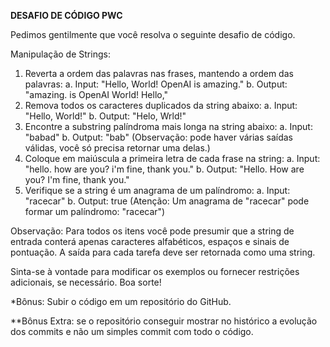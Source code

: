 **DESAFIO DE CÓDIGO PWC**

Pedimos gentilmente que você resolva o seguinte desafio de código.

Manipulação de Strings:
1.	Reverta a ordem das palavras nas frases, mantendo a ordem das palavras: a. Input: "Hello, World! OpenAI is amazing." b. Output: "amazing. is OpenAI World! Hello,"
2.	Remova todos os caracteres duplicados da string abaixo: a. Input: "Hello, World!" b. Output: "Helo, Wrld!"
3.	Encontre a substring palíndroma mais longa na string abaixo: a. Input: "babad" b. Output: "bab" (Observação: pode haver várias saídas válidas, você só precisa retornar uma delas.)
4.	Coloque em maiúscula a primeira letra de cada frase na string: a. Input: "hello. how are you? i'm fine, thank you." b. Output: "Hello. How are you? I'm fine, thank you."
5.	Verifique se a string é um anagrama de um palíndromo: a. Input: "racecar" b. Output: true (Atenção: Um anagrama de "racecar" pode formar um palíndromo: "racecar")

Observação: Para todos os itens você pode presumir que a string de entrada conterá apenas caracteres alfabéticos, espaços e sinais de pontuação. A saída para cada tarefa deve ser retornada como uma string.

Sinta-se à vontade para modificar os exemplos ou fornecer restrições adicionais, se necessário. Boa sorte!

*Bônus: Subir o código em um repositório do GitHub. 

**Bônus Extra: se o repositório conseguir mostrar no histórico a evolução dos commits e não um simples commit com todo o código.
